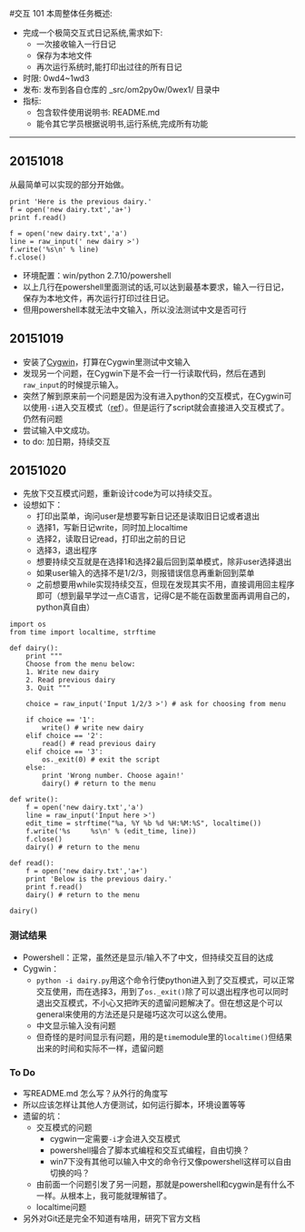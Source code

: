 #交互 101
本周整体任务概述:

* 完成一个极简交互式日记系统,需求如下:
    * 一次接收输入一行日记
    * 保存为本地文件
    * 再次运行系统时,能打印出过往的所有日记
* 时限: 0wd4~1wd3
* 发布: 发布到各自仓库的 _src/om2py0w/0wex1/ 目录中
* 指标:
    * 包含软件使用说明书: README.md
    * 能令其它学员根据说明书,运行系统,完成所有功能



---

## 20151018

从最简单可以实现的部分开始做。

<pre><code>print 'Here is the previous dairy.'
f = open('new dairy.txt','a+')
print f.read()

f = open('new dairy.txt','a')
line = raw_input(' new dairy >')
f.write('%s\n' % line)
f.close()
</code></pre>

* 环境配置：win/python 2.7.10/powershell
* 以上几行在powershell里面测试的话,可以达到最基本要求，输入一行日记，保存为本地文件，再次运行打印过往日记。
* 但用powershell本就无法中文输入，所以没法测试中文是否可行

## 20151019
* 安装了[Cygwin](https://cygwin.com/)，打算在Cygwin里测试中文输入
* 发现另一个问题，在Cygwin下是不会一行一行读取代码，然后在遇到```raw_input```的时候提示输入。
* 突然了解到原来前一个问题是因为没有进入python的交互模式，在Cygwin可以使用```-i```进入交互模式（[ref](http://www.pythondoc.com/pythontutorial27/interpreter.html)）。但是运行了script就会直接进入交互模式了。仍然有问题
* 尝试输入中文成功。
* to do: 加日期，持续交互
 
## 20151020
* 先放下交互模式问题，重新设计code为可以持续交互。
* 设想如下：
    * 打印出菜单，询问user是想要写新日记还是读取旧日记或者退出
    * 选择1，写新日记write，同时加上localtime
    * 选择2，读取日记read，打印出之前的日记
    * 选择3，退出程序
    * 想要持续交互就是在选择1和选择2最后回到菜单模式，除非user选择退出
    * 如果user输入的选择不是1/2/3，则报错误信息再重新回到菜单
    * 之前想要用while实现持续交互，但现在发现其实不用，直接调用回主程序即可（想到最早学过一点C语言，记得C是不能在函数里面再调用自己的，python真自由）

<pre><code>import os
from time import localtime, strftime

def dairy():
	print """
	Choose from the menu below:
	1. Write new dairy
	2. Read previous dairy
	3. Quit """
	
	choice = raw_input('Input 1/2/3 >') # ask for choosing from menu
	
	if choice == '1':
		write() # write new dairy
	elif choice == '2':
		read() # read previous dairy
	elif choice == '3':
		os._exit(0) # exit the script
	else:
		print 'Wrong number. Choose again!'
		dairy() # return to the menu

def write():
	f = open('new dairy.txt','a') 
	line = raw_input('Input here >')
	edit_time = strftime("%a, %Y %b %d %H:%M:%S", localtime())
	f.write('%s     %s\n' % (edit_time, line))
	f.close()
	dairy() # return to the menu

def read():
	f = open('new dairy.txt','a+')
	print 'Below is the previous dairy.'
	print f.read()
	dairy() # return to the menu
	
dairy()
</code></pre>

### 测试结果
* Powershell：正常，虽然还是显示/输入不了中文，但持续交互目的达成
* Cygwin：
    * ```python -i dairy.py```用这个命令行使python进入到了交互模式，可以正常交互使用，而在选择3，用到了```os._exit()```除了可以退出程序也可以同时退出交互模式，不小心又把昨天的遗留问题解决了。但在想这是个可以general来使用的方法还是只是碰巧这次可以这么使用。
    * 中文显示输入没有问题
    * 但奇怪的是时间显示有问题，用的是```time```module里的```localtime()```但结果出来的时间和实际不一样，遗留问题

### To Do
* 写README.md 怎么写？从外行的角度写
* 所以应该怎样让其他人方便测试，如何运行脚本，环境设置等等
* 遗留的坑：
    * 交互模式的问题
        * cygwin一定需要```-i```才会进入交互模式
        * powershell撮合了脚本式编程和交互式编程，自由切换？
        * win7下没有其他可以输入中文的命令行又像powershell这样可以自由切换的吗？
    * 由前面一个问题引发了另一问题，那就是powershell和cygwin是有什么不一样。从根本上，我可能就理解错了。
    * localtime问题
* 另外对Git还是完全不知道有啥用，研究下官方文档